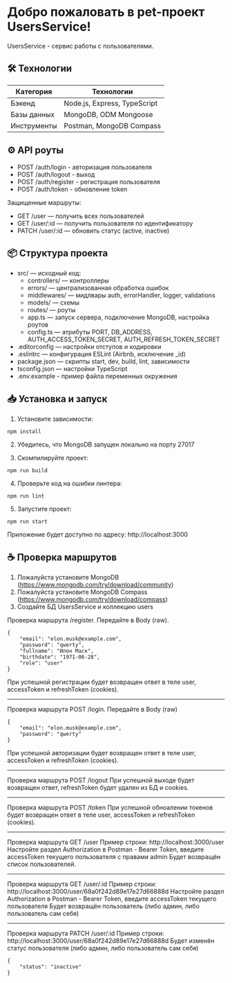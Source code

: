 # Добро пожаловать в pet-проект UsersService!

UsersService - сервис работы с пользователями.

## 🛠️ Технологии

| Категория      | Технологии                           |
|----------------|--------------------------------------|
| Бэкенд         | Node.js, Express, TypeScript         |
| Базы данных    | MongoDB, ODM Mongoose                |
| Инструменты    | Postman, MongoDB Compass             |


## ⚙️ API роуты

- POST /auth/login - авторизация пользователя
- POST /auth/logout - выход
- POST /auth/register - регистрация пользователя
- POST /auth/token - обновление token

Защищенные маршруты:
- GET /user — получить всех пользователей
- GET /user/:id — получить пользователя по идентификатору
- PATCH /user/:id — обновить статус (active, inactive)

## 📦 Структура проекта
- src/ — исходный код:  
  - controllers/ — контроллеры
  - errors/ — централизованная обработка ошибок
  - middlewares/ — мидлвары auth, errorHandler, logger, validations
  - models/ — схемы
  - routes/ — роуты
  - app.ts — запуск сервера, подключение MongoDB, настройка роутов
  - config.ts — атрибуты PORT, DB_ADDRESS, AUTH_ACCESS_TOKEN_SECRET, AUTH_REFRESH_TOKEN_SECRET
- .editorconfig — настройки отступов и кодировки
- .eslintrc — конфигурация ESLint (Airbnb, исключение _id)
- package.json — скрипты start, dev, build, lint, зависимости
- tsconfig.json — настройки TypeScript
- .env.example - пример файла переменных окружения

## 📥 Установка и запуск

1. Установите зависимости:
```
npm install
```

2. Убедитесь, что MongoDB запущен локально на порту 27017

3. Скомпилируйте проект:
```
npm run build
```

4. Проверьте код на ошибки линтера:
```
npm run lint
```

5. Запустите проект:
```
npm run start
```

Приложение будет доступно по адресу: http://localhost:3000


## ☕ Проверка маршрутов

1. Пожалуйста установите MongoDB (https://www.mongodb.com/try/download/community)
2. Пожалуйста установите MongoDB Compass (https://www.mongodb.com/try/download/compass)
3. Создайте БД UsersService и коллекцию users

Проверка маршрута /register. Передайте в Body (raw).
```
{
    "email": "elon.musk@example.com", 
    "password": "qwerty",
    "fullname": "Илон Маск",
    "birthdate": "1971-06-28",
    "role": "user"
}
```
При успешной регистрации будет возвращен ответ в теле user, accessToken и refreshToken (cookies).

---

Проверка маршрута POST /login. Передайте в Body (raw)
```
{
    "email": "elon.musk@example.com",
    "password": "qwerty"
}
```
При успешной авторизации будет возвращен ответ в теле user, accessToken и refreshToken (cookies).

---

Проверка маршрута POST /logout
При успешной выходе будет возвращен ответ, refreshToken будет удален из БД и cookies.

---

Проверка маршрута POST /token
При успешной обноалении токенов будет возвращен ответ в теле user, accessToken и refreshToken (cookies).

---

Проверка маршрута GET /user
Пример строки: http://localhost:3000/user
Настройте раздел Authorization в Postman - Bearer Token, введите accessToken текущего пользователя с правами admin
Будет возвращён список пользователей.

---

Проверка маршрута GET /user/:id
Пример строки: http://localhost:3000/user/68a0f242d89e17e27d66888d
Настройте раздел Authorization в Postman - Bearer Token, введите accessToken текущего пользователя
Будет возвращён пользователь (либо админ, либо пользователь сам себя)

---

Проверка маршрута PATCH /user/:id
Пример строки: http://localhost:3000/user/68a0f242d89e17e27d66888d
Будет изменён статус пользователя (либо админ, либо пользователь сам себя)

```
{
    "status": "inactive"
}
```